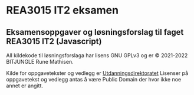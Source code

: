 # REA3015 IT2 eksamen
## Eksamensoppgaver og løsningsforslag til faget REA3015 IT2 (Javascript)

All kildekode til løsningsforslaga har lisens GNU GPLv3 og er &copy; 2021-2022 BITJUNGLE Rune Mathisen.

Kilde for oppgavetekster og vedlegg er [Utdanningsdirektoratet](https://sokeresultat.udir.no/eksamensoppgaver.html)
Lisenser på oppgavetekst og vedlegg antas å være Public Domain der hvor ikke noe annet er angitt.
